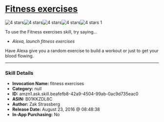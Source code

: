 # [Fitness exercises](http://alexa.amazon.com/#skills/amzn1.ask.skill.beafefb8-42a9-4504-99ab-0ac9d735eac0)
![4 stars](../../images/ic_star_black_18dp_1x.png)![4 stars](../../images/ic_star_black_18dp_1x.png)![4 stars](../../images/ic_star_black_18dp_1x.png)![4 stars](../../images/ic_star_black_18dp_1x.png)![4 stars](../../images/ic_star_border_black_18dp_1x.png) 1

To use the Fitness exercises skill, try saying...

* *Alexa, launch fitness exercises*

Have Alexa give you a random exercise to build a workout or just to get your blood flowing.

***

### Skill Details

* **Invocation Name:** fitness exercises
* **Category:** null
* **ID:** amzn1.ask.skill.beafefb8-42a9-4504-99ab-0ac9d735eac0
* **ASIN:** B01KKZDL8C
* **Author:** Zak Strassberg
* **Release Date:** August 23, 2016 @ 08:48:38
* **In-App Purchasing:** No

